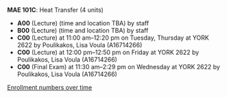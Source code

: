 **MAE 101C**: Heat Transfer (4 units)

- **A00** (Lecture) (time and location TBA) by staff
- **B00** (Lecture) (time and location TBA) by staff
- **C00** (Lecture) at 11:00 am–12:20 pm on Tuesday, Thursday at YORK 2622 by Poulikakos, Lisa Voula (A16714266)
- **C00** (Lecture) at 12:00 pm–12:50 pm on Friday at YORK 2622 by Poulikakos, Lisa Voula (A16714266)
- **C00** (Final Exam) at 11:30 am–2:29 pm on Wednesday at YORK 2622 by Poulikakos, Lisa Voula (A16714266)

[Enrollment numbers over time](./MAE101C.tsv)
